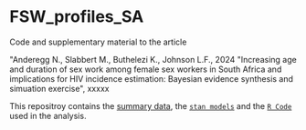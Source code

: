 # FSW_profiles_SA

Code and supplementary material to the article

"Anderegg N., Slabbert M., Buthelezi K., Johnson L.F., 2024 "Increasing age and duration of sex work among female sex workers in South Africa and implications for HIV incidence estimation: Bayesian evidence synthesis and simuation exercise", xxxxx


This repositroy contains the [summary data](https://github.com/naninatamar/FSW_profiles_SA/tree/main/Data), the [`stan models`](https://github.com/naninatamar/FSW_profiles_SA/tree/main/Stanmodels) and the [`R Code`](https://github.com/naninatamar/FSW_profiles_SA/tree/main/RCode) used in the analysis.
